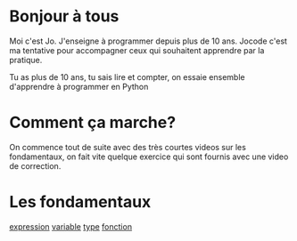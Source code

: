 # Bonjour à tous

Moi c'est Jo. J'enseigne à programmer depuis plus de 10 ans. Jocode c'est ma tentative pour accompagner ceux qui souhaitent
 apprendre par la pratique.

Tu as plus de 10 ans, tu sais lire et compter, on essaie ensemble d'apprendre à programmer en Python


# Comment ça marche?

On commence tout de suite avec des très courtes videos sur les fondamentaux, on fait vite quelque exercice qui sont fournis avec une video de correction.


# Les fondamentaux 

[expression](expression) [variable](variable) [type](type) [fonction](fonction)